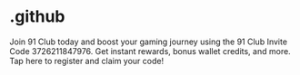 # .github
Join 91 Club today and boost your gaming journey using the 91 Club Invite Code 3726211847976. Get instant rewards, bonus wallet credits, and more. Tap here to register and claim your code! 
